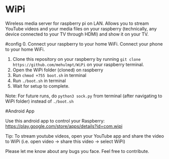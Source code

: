 # WiPi
Wireless media server for raspberry pi on LAN. Allows you to stream YouTube videos and your media files on your raspberry (technically, any device connected to your TV through HDMI) and show it on your TV.

#config
0. Connect your raspberry to your home WiFi. Connect your phone to your home WiFi.
1. Clone this repository on your raspberry by running `git clone https://github.com/mehulmpt/WiPi` on your raspberry terminal.
2. Open the WiPi folder (cloned) on raspberry
3. Run `chmod +755 boot.sh` in terminal
4. Run `./boot.sh` in terminal
5. Wait for setup to complete.

Note: For future runs, do `python3 sock.py` from terminal (after navigating to WiPi folder) instead of `./boot.sh`

#Android App

Use this android app to control your Raspberry: https://play.google.com/store/apps/details?id=com.wipi

Tip: To stream youtube videos, open your YouTube app and share the video to WiPi (i.e. open video -> share this video -> select WiPi)

Please let me know about any bugs you face. Feel free to contribute.
